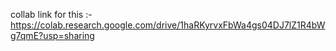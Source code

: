 collab link for this :- https://colab.research.google.com/drive/1haRKyrvxFbWa4gs04DJ7lZ1R4bWg7qmE?usp=sharing
